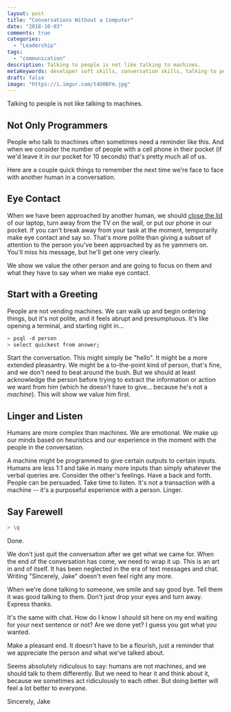 ```yaml
---
layout: post
title: "Conversations Without a Computer"
date: "2018-10-03"
comments: true
categories:
  - "Leadership"
tags:
  - "communication"
description: Talking to people is not like talking to machines.
metaKeywords: developer soft skills, conversation skills, talking to people
draft: false
image: "https://i.imgur.com/t4O0BFm.jpg"
---
```


Talking to people is not like talking to machines.  

<!--more-->

## Not Only Programmers

People who talk to machines often sometimes need a reminder like this.  And when we consider the number of people with a cell phone in their pocket (if we'd leave it in our pocket for 10 seconds) that's pretty much all of us.

Here are a couple quick things to remember the next time we're face to face with another human in a conversation.

## Eye Contact

When we have been approached by another human, we should [close the lid](/post/close-your-laptop) of our laptop, turn away from the TV on the wall, or put our phone in our pocket.  If you can't break away from your task at the moment, temporarily make eye contact and say so.  That's more polite than giving a subset of attention to the person you've been approached by as he yammers on.  You'll miss his message, but he'll get one very clearly.

We show we value the other person and are going to focus on them and what they have to say when we make eye contact.

## Start with a Greeting

People are not vending machines.  We can walk up and begin ordering things, but it's not polite, and it feels abrupt and presumptuous.  It's like opening a terminal, and starting right in...

```bash
> psql -d person
> select quickest from answer;
```

Start the conversation.  This might simply be "hello".  It might be a more extended pleasantry.  We might be a to-the-point kind of person, that's fine, and we don't need to beat around the bush.  But we should at least acknowledge the person before trying to extract the information or action we want from him (which he doesn't have to give... because he's not a *machine*).  This will show we value him first.

## Linger and Listen

Humans are more complex than machines.  We are emotional.  We make up our minds based on heuristics and our experience in the moment with the people in the conversation.

A machine might be programmed to give certain outputs to certain inputs.  Humans are less 1:1 and take in many more inputs than simply whatever the verbal queries are.  Consider the other's feelings.  Have a back and forth.  People can be persuaded.  Take time to listen.  It's not a transaction with a machine -- it's a purposeful experience with a person. Linger.

## Say Farewell

```bash
> \q
```

Done.  

We don't just quit the conversation after we get what we came for.  When the end of the conversation has come, we need to wrap it up.  This is an art in and of itself.  It has been neglected in the era of text messages and chat.  Writing "Sincerely, Jake" doesn't even feel right any more.  

When we're done talking to someone, we smile and say good bye.  Tell them it was good talking to them.  Don't just drop your eyes and turn away.  Express thanks.

It's the same with chat.  How do I know I should sit here on my end waiting for your next sentence or not?  Are we done yet?  I guess you got what you wanted.  

Make a pleasant end.  It doesn't have to be a flourish, just a reminder that we appreciate the person and what we've talked about.

Seems absolutely ridiculous to say: humans are not machines, and we should talk to them differently.  But we need to hear it and think about it, because we sometimes act ridiculously to each other. But doing better will feel a lot better to everyone.

Sincerely,
Jake

